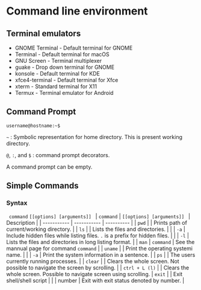 # Command line environment

## Terminal emulators

- GNOME Terminal - Default terminal for GNOME
- Terminal - Default terminal for macOS
- GNU Screen - Terminal multiplexer
- guake - Drop down terminal for GNOME
- konsole - Default terminal for KDE
- xfce4-terminal - Default terminal for Xfce
- xterm - Standard terminal for X11
- Termux - Terminal emulator for Android

## Command Prompt

```terminal
username@hostname:~$
```

` ~ ` : Symbolic representation for home directory. This is present working directory.

` @ `,  ` : `, and ` $ ` : command prompt decorators.

A command prompt can be empty.

## Simple Commands
### Syntax
` command` `[[options] [arguments]] `
| ` command ` | `[[options] [arguments]] ` | Description |
| ----------- | ----------- | ---------- |
| ` pwd `     |             | Prints path of current/working directory. |
| ` ls `      |             | Lists the files and directories. |
|             | ` -a `      | Include hidden files while listing files. `.` is a prefix for hidden files. |
|             | ` -l `      | Lists the files and directories in long listing format. |
| ` man `     | ` command ` | See the mannual page for command ` command ` | 
| ` uname `   |             | Print the operating systemi name. |
|             | ` -a `      | Print the system information in a sentence. |
| ` ps `      |             | The users currently running processes. | 
| ` clear `   |             | Clears the whole screen.  Not possible to navigate the screen by scrolling. |
| ` ctrl + L (l) ` |        | Clears the whole screen. Possible to navigate screen using scrolling. 
| ` exit ` |           |  Exit shell/shell script |
|          |   number  | Exit with exit status denoted by number. |
